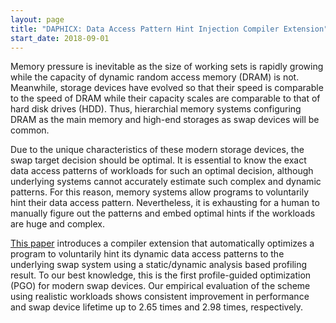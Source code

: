 ```yaml
---
layout: page
title: "DAPHICX: Data Access Pattern Hint Injection Compiler Extension"
start_date: 2018-09-01
---
```


Memory pressure is inevitable as the size of working sets is rapidly growing while the capacity of dynamic random access memory (DRAM) is not.
Meanwhile, storage devices have evolved so that their speed is comparable to the speed of DRAM while their capacity scales are comparable to that of hard disk drives (HDD).
Thus, hierarchial memory systems configuring DRAM as the main memory and high-end storages as swap devices will be common.

Due to the unique characteristics of these modern storage devices, the swap target decision should be optimal.
It is essential to know the exact data access patterns of workloads for such an optimal decision, although underlying systems cannot accurately estimate such complex and dynamic patterns.
For this reason, memory systems allow programs to voluntarily hint their data access pattern.
Nevertheless, it is exhausting for a human to manually figure out the patterns and embed optimal hints if the workloads are huge and complex.

[This paper](https://www.usenix.org/conference/hotstorage19/presentation/park) introduces a compiler extension that automatically optimizes a program to voluntarily hint its dynamic data access patterns to the underlying swap system using a static/dynamic analysis based profiling result.
To our best knowledge, this is the first profile-guided optimization (PGO) for modern swap devices.
Our empirical evaluation of the scheme using realistic workloads shows consistent improvement in performance and swap device lifetime up to 2.65 times and 2.98 times, respectively.

